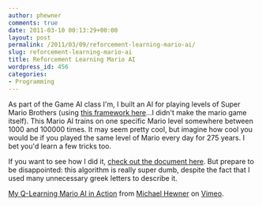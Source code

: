 ```yaml
---
author: phewner
comments: true
date: 2011-03-10 00:13:29+00:00
layout: post
permalink: /2011/03/09/reforcement-learning-mario-ai/
slug: reforcement-learning-mario-ai
title: Reforcement Learning Mario AI
wordpress_id: 456
categories:
- Programming
---
```


As part of the Game AI class I'm, I built an AI for playing levels of Super Mario Brothers (using [this framework here](http://www.marioai.org/)...I didn't make the mario game itself).  This Mario AI trains on one specific Mario level somewhere between 1000 and 100000 times.  It may seem pretty cool, but imagine how cool you would be if you played the same level of Mario every day for 275 years.  I bet you'd learn a few tricks too.

If you want to see how I did it, [check out the document here](http://hewner.com/wp-content/uploads/2011/03/mario-ai.pdf).  But prepare to be disappointed: this algorithm is really super dumb, despite the fact that I used many unnecessary greek letters to describe it.



[My Q-Learning Mario AI in Action](http://vimeo.com/20854544) from [Michael Hewner](http://vimeo.com/user3206021) on [Vimeo](http://vimeo.com).
